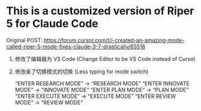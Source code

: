 # This is a customized version of Riper 5 for Claude Code

Original POST: https://forum.cursor.com/t/i-created-an-amazing-mode-called-riper-5-mode-fixes-claude-3-7-drastically/65516

1. 修改了编辑器为 VS Code (Change Editor to be VS Code instead of Curso)
2. 修改来了切换模式的切换 (Less typing for mode switch)

   “ENTER RESEARCH MODE” -> “RESEARCH MODE”
   “ENTER INNOVATE MODE” -> “INNOVATE MODE”
   “ENTER PLAN MODE” -> “PLAN MODE”
   “ENTER EXECUTE MODE” -> “EXECUTE MODE”
   “ENTER REVIEW MODE” -> “REVIEW MODE”
